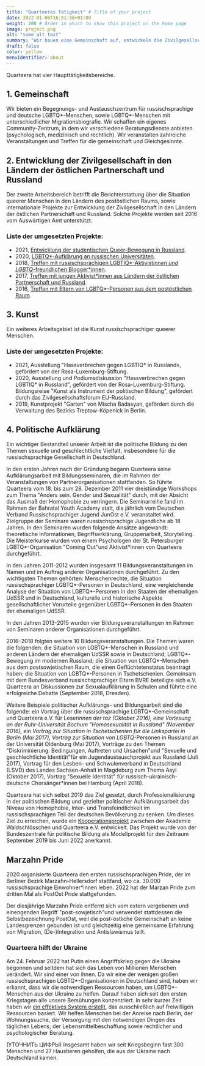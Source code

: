 ```yaml
---
title: "Quarteeras Tätigkeit" # Title of your project
date: 2022-01-06T16:51:38+01:00
weight: 200 # Order in which to show this project on the home page
image: project.png
alt: "some alt text"
summary: "Wir bauen eine Gemeinschaft auf, entwickeln die Zivilgesellschaft, unterstützen die Kunst, engagieren uns im Bereich der politischen Bildung."
draft: false
color: yellow
menuIdentifier: about
---
```


Quarteera hat vier Haupttätigkeitsbereiche.

## 1. Gemeinschaft

Wir bieten ein Begegnungs- und Austauschzentrum für russischsprachige und deutsche LGBTQ*-Menschen, sowie LGBTQ*-Menschen mit unterschiedlicher Migrationsbiografie. Wir schaffen ein eigenes Community-Zentrum, in dem wir verschiedene Beratungsdienste anbieten (psychologisch, medizinisch und rechtlich). Wir veranstalten zahlreiche Veranstaltungen und Treffen für die gemeinschaft und Gleichgesinnte.

## 2. Entwicklung der Zivilgesellschaft in den Ländern der östlichen Partnerschaft und Russland

Der zweite Arbeitsbereich betrifft die Berichterstattung über die Situation queerer Menschen in den Ländern des postöstlichen Raums, sowie internationale Projekte zur Entwicklung der Zivilgesellschaft in den Ländern der östlichen Partnerschaft und Russland. Solche Projekte werden seit 2016 vom Auswärtigen Amt unterstützt.

### Liste der umgesetzten Projekte:

- 2021, [Entwicklung der studentischen Queer-Bewegung in Russland](/projects/qib21/).
- 2020, [LGBTQ*-Aufklärung an russischen Universitäten](https://qib20.quarteera.de/).
- 2018, [Treffen mit russischsprachigen LGBTIQ*-Aktivist*innen und LGBTQ*-freundlichen Blogger*innen](https://qib18.quarteera.de/).
- 2017, [Treffen mit jungen Aktivist*innen aus Ländern der östlichen Partnerschaft und Russland](https://qib17.quarteera.de/).
- 2016, [Treffen mit Eltern von LGBTQ*-Personen aus dem postöstlichen Raum](http://quarteera.tilda.ws/).

## 3. Kunst

Ein weiteres Arbeitsgebiet ist die Kunst russischsprachiger queerer Menschen.

### Liste der umgesetzten Projekte:

- 2021, Ausstellung "Hassverbrechen gegen LGBTIQ* in Russland», gefördert von der Rosa-Luxemburg-Stiftung.
- 2020, Ausstellung und Podiumsdiskussion "Hassverbrechen gegen LGBTIQ* in Russland", gefördert von der Rosa-Luxemburg-Stiftung.
Bildungsreise "Kunst als Instrument der politischen Bildung", gefördert durch das Zivilgesellschaftsforum EU-Russland.
- 2019, Kunstprojekt "Garten" von Mischa Badasyan, gefördert durch die Verwaltung des Bezirks Treptow-Köpenick in Berlin.

## 4. Politische Aufklärung

Ein wichtiger Bestandteil unserer Arbeit ist die politische Bildung zu den Themen sexuelle und geschlechtliche Vielfalt, insbesondere für die russischsprachige Gesellschaft in Deutschland.

In den ersten Jahren nach der Gründung begann Quarteera seine Aufklärungsarbeit mit Bildungsseminaren, die im Rahmen der Veranstaltungen von Partnerorganisationen stattfanden. So führte Quarteera vom 18. bis zum 28. Dezember 2011 vier dreistündige Workshops zum Thema "Anders sein. Gender und Sexualität" durch, mit der Absicht das Ausmaß der Homophobie zu verringern. Die Seminarreihe fand im Rahmen 
der Bahratal Youth Academy statt, die jährlich vom Deutschen Verband Russischsprachiger Jugend JunOst e.V. veranstaltet wird. Zielgruppe der Seminare waren russischsprachige Jugendliche ab 18 Jahren. In den Seminaren wurden folgende Ansätze angewandt: theoretische Informationen, Begriffserklärung, Gruppenarbeit, Storytelling. Die Meisterkurse wurden von einem Psychologen der St. Petersburger LGBTQ*-Organisation "Coming Out"und Aktivist*innen von Quarteera durchgeführt.

In den Jahren 2011-2012 wurden insgesamt 11 Bildungsveranstaltungen im Namen und im Auftrag anderer Organisationen durchgeführt. Zu den wichtigsten Themen gehörten: Menschenrechte, die Situation russischsprachiger LGBTQ*-Personen in Deutschland, eine vergleichende Analyse der Situation von LGBTQ*-Personen in den Staaten der ehemaligen UdSSR und in Deutschland, kulturelle und historische Aspekte gesellschaftlicher Vorurteile gegenüber LGBTQ*-Personen in den Staaten der ehemaligen UdSSR.

In den Jahren 2013-2015 wurden vier Bildungsveranstaltungen im Rahmen von Seminaren anderer Organisationen durchgeführt.

2016–2018 folgten weitere 10 Bildungsveranstaltungen. Die Themen waren die folgenden: die Situation von LGBTQ*-Menschen in Russland und anderen Ländern der ehemaligen UdSSR sowie in Deutschland; LGBTQ*-Bewegung im modernen Russland; die Situation von LGBTQ*-Menschen aus dem postsowjetischen Raum, die einen Geflüchtetenstatus beantragt haben; die Situation von LGBTQ*-Personen in Tschetschenien. 
Gemeinsam mit dem Bundesverband russischsprachiger Eltern BVRE beteiligte sich e.V. Quarteera an Diskussionen zur Sexualaufklärung in Schulen und führte eine erfolgreiche Debatte (September 2018, Dresden).

Weitere Beispiele politischer Aufklärungs- und Bildungsarbeit sind die folgende: ein Vortrag über die russischsprachige LGBTQ*-Gemeinschaft und Quarteera e.V. für Leser*innen der taz (Oktober 2016), eine Vorlesung an der Ruhr-Universität Bochum "Homosexualität in Russland" (November 2016), ein Vortrag zur Situation in Tschetschenien für die Linkspartei in Berlin (Mai 2017), Vortrag zur Situation von LGBTQ*-Personen in Russland an der Universität Oldenburg (Mai 2017), Vorträge zu den Themen "Diskriminierung: Bedingungen, Auftreten und Ursachen"und "Sexuelle und geschlechtliche Identität"für ein Jugendaustauschprojekt aus Russland (Juli 2017), Vortrag für den Lesben- und Schwulenverband in Deutschland (LSVD) des Landes Sachsen-Anhalt in Magdeburg zum Thema Asyl (Oktober 2017), Vortrag "Sexuelle Identität" für russisch-ukrainisch-deutsche Chorsänger*innen bei Hamburg (April 2018).

Quarteera hat sich selbst 2019 das Ziel gesetzt, durch Professionalisierung in der politischen Bildung und gezielter politischer Aufklärungsarbeit das Niveau von Homophobie, Inter- und Transfeindlichkeit im russischsprachigen Teil der deutschen Bevölkerung zu senken. Um dieses Ziel zu erreichen, wurde ein [Kooperationsprojekt](/content/ru/projects/raznoobrasije/index.md) zwischen der Akademie Waldschlösschen und Quarteera e.V. entwickelt. Das Projekt wurde von der Bundeszentrale für politische Bildung als Modellprojekt für den Zeitraum September 2019 bis Juni 2022 anerkannt.

## Marzahn Pride

2020 organisierte Quarteera den ersten russischsprachigen Pride, der im Berliner Bezirk Marzahn-Hellersdorf stattfand, wo ca. 30.000 russischsprachige Einwohner*innen leben. 2022 hat der Marzan Pride zum dritten Mal als PostOst Pride stattgefunden.

Der diesjährige Marzahn Pride entfernt sich vom extern vergebenen und einengenden Begriff "post-sowjetisch"und verwendet stattdessen die Selbstbezeichnung PostOst, weil die post-östliche Gemeinschaft an keine Landesgrenzen gebunden ist und gleichzeitig eine gemeinsame Erfahrung von Migration, (De-)Integration und Antislawismus teilt.

### Quarteera hilft der Ukraine

Am 24. Februar 2022 hat Putin einen Angriffskrieg gegen die Ukraine begonnen und seitdem hat sich das Leben von Millionen Menschen verändert. Wir sind einer von ihnen. Da wir eine der wenigen großen russischsprachigen LGBTQ*-Organisationen in Deutschland sind, haben wir erkannt, dass wir die notwendigen Ressourcen haben, um LGBTQ*-Menschen aus der Ukraine zu helfen. Darauf haben sich seit den ersten Kriegstagen alle unsere Bemühungen konzentriert. In sehr kurzer Zeit haben wir [ein effektives System erstellt](/projects/help_ukraine/), das ausschließlich auf freiwilligen Ressourcen basiert. Wir helfen Menschen bei der Anreise nach Berlin, der Wohnungssuche, der Versorgung mit den notwendigen Dingen des täglichen Lebens, der Lebensmittelbeschaffung sowie rechtlicher und psychologischer Beratung. 

(УТОЧНИТЬ ЦИФРЫ) Insgesamt haben wir seit Kriegsbeginn fast 300 Menschen und 27 Haustieren geholfen, die aus der Ukraine nach Deutschland kamen.
